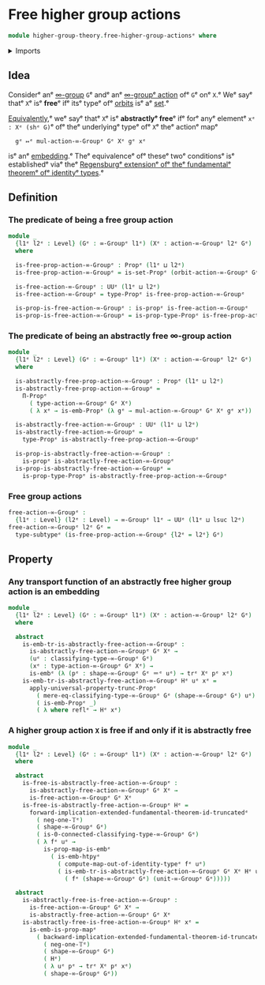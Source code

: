 # Free higher group actions

```agda
module higher-group-theory.free-higher-group-actionsᵉ where
```

<details><summary>Imports</summary>

```agda
open import foundation.embeddingsᵉ
open import foundation.identity-typesᵉ
open import foundation.propositional-mapsᵉ
open import foundation.propositional-truncationsᵉ
open import foundation.propositionsᵉ
open import foundation.regensburg-extension-fundamental-theorem-of-identity-typesᵉ
open import foundation.setsᵉ
open import foundation.subtypesᵉ
open import foundation.transport-along-identificationsᵉ
open import foundation.truncation-levelsᵉ
open import foundation.universe-levelsᵉ

open import higher-group-theory.higher-group-actionsᵉ
open import higher-group-theory.higher-groupsᵉ
open import higher-group-theory.orbits-higher-group-actionsᵉ
```

</details>

## Idea

Considerᵉ anᵉ [∞-group](higher-group-theory.higher-groups.mdᵉ) `G`ᵉ andᵉ anᵉ
[∞-groupᵉ action](higher-group-theory.higher-group-actions.mdᵉ) ofᵉ `G`ᵉ onᵉ `X`.ᵉ Weᵉ
sayᵉ thatᵉ `X`ᵉ isᵉ **free**ᵉ ifᵉ itsᵉ typeᵉ ofᵉ
[orbits](higher-group-theory.orbits-higher-group-actions.mdᵉ) isᵉ aᵉ
[set](foundation.sets.md).ᵉ

[Equivalently](foundation.logical-equivalences.md),ᵉ weᵉ sayᵉ thatᵉ `X`ᵉ isᵉ
**abstractlyᵉ free**ᵉ ifᵉ forᵉ anyᵉ elementᵉ `xᵉ : Xᵉ (shᵉ G)`ᵉ ofᵉ theᵉ underlyingᵉ typeᵉ ofᵉ
`X`ᵉ theᵉ actionᵉ mapᵉ

```text
  gᵉ ↦ᵉ mul-action-∞-Groupᵉ Gᵉ Xᵉ gᵉ xᵉ
```

isᵉ anᵉ [embedding](foundation.embeddings.md).ᵉ Theᵉ equivalenceᵉ ofᵉ theseᵉ twoᵉ
conditionsᵉ isᵉ establishedᵉ viaᵉ theᵉ
[Regensburgᵉ extensionᵉ ofᵉ theᵉ fundamentalᵉ theoremᵉ ofᵉ identityᵉ types](foundation.regensburg-extension-fundamental-theorem-of-identity-types.md).ᵉ

## Definition

### The predicate of being a free group action

```agda
module _
  {l1ᵉ l2ᵉ : Level} (Gᵉ : ∞-Groupᵉ l1ᵉ) (Xᵉ : action-∞-Groupᵉ l2ᵉ Gᵉ)
  where

  is-free-prop-action-∞-Groupᵉ : Propᵉ (l1ᵉ ⊔ l2ᵉ)
  is-free-prop-action-∞-Groupᵉ = is-set-Propᵉ (orbit-action-∞-Groupᵉ Gᵉ Xᵉ)

  is-free-action-∞-Groupᵉ : UUᵉ (l1ᵉ ⊔ l2ᵉ)
  is-free-action-∞-Groupᵉ = type-Propᵉ is-free-prop-action-∞-Groupᵉ

  is-prop-is-free-action-∞-Groupᵉ : is-propᵉ is-free-action-∞-Groupᵉ
  is-prop-is-free-action-∞-Groupᵉ = is-prop-type-Propᵉ is-free-prop-action-∞-Groupᵉ
```

### The predicate of being an abstractly free ∞-group action

```agda
module _
  {l1ᵉ l2ᵉ : Level} (Gᵉ : ∞-Groupᵉ l1ᵉ) (Xᵉ : action-∞-Groupᵉ l2ᵉ Gᵉ)
  where

  is-abstractly-free-prop-action-∞-Groupᵉ : Propᵉ (l1ᵉ ⊔ l2ᵉ)
  is-abstractly-free-prop-action-∞-Groupᵉ =
    Π-Propᵉ
      ( type-action-∞-Groupᵉ Gᵉ Xᵉ)
      ( λ xᵉ → is-emb-Propᵉ (λ gᵉ → mul-action-∞-Groupᵉ Gᵉ Xᵉ gᵉ xᵉ))

  is-abstractly-free-action-∞-Groupᵉ : UUᵉ (l1ᵉ ⊔ l2ᵉ)
  is-abstractly-free-action-∞-Groupᵉ =
    type-Propᵉ is-abstractly-free-prop-action-∞-Groupᵉ

  is-prop-is-abstractly-free-action-∞-Groupᵉ :
    is-propᵉ is-abstractly-free-action-∞-Groupᵉ
  is-prop-is-abstractly-free-action-∞-Groupᵉ =
    is-prop-type-Propᵉ is-abstractly-free-prop-action-∞-Groupᵉ
```

### Free group actions

```agda
free-action-∞-Groupᵉ :
  {l1ᵉ : Level} (l2ᵉ : Level) → ∞-Groupᵉ l1ᵉ → UUᵉ (l1ᵉ ⊔ lsuc l2ᵉ)
free-action-∞-Groupᵉ l2ᵉ Gᵉ =
  type-subtypeᵉ (is-free-prop-action-∞-Groupᵉ {l2ᵉ = l2ᵉ} Gᵉ)
```

## Property

### Any transport function of an abstractly free higher group action is an embedding

```agda
module _
  {l1ᵉ l2ᵉ : Level} (Gᵉ : ∞-Groupᵉ l1ᵉ) (Xᵉ : action-∞-Groupᵉ l2ᵉ Gᵉ)
  where

  abstract
    is-emb-tr-is-abstractly-free-action-∞-Groupᵉ :
      is-abstractly-free-action-∞-Groupᵉ Gᵉ Xᵉ →
      (uᵉ : classifying-type-∞-Groupᵉ Gᵉ)
      (xᵉ : type-action-∞-Groupᵉ Gᵉ Xᵉ) →
      is-embᵉ (λ (pᵉ : shape-∞-Groupᵉ Gᵉ ＝ᵉ uᵉ) → trᵉ Xᵉ pᵉ xᵉ)
    is-emb-tr-is-abstractly-free-action-∞-Groupᵉ Hᵉ uᵉ xᵉ =
      apply-universal-property-trunc-Propᵉ
        ( mere-eq-classifying-type-∞-Groupᵉ Gᵉ (shape-∞-Groupᵉ Gᵉ) uᵉ)
        ( is-emb-Propᵉ _)
        ( λ where reflᵉ → Hᵉ xᵉ)
```

### A higher group action `X` is free if and only if it is abstractly free

```agda
module _
  {l1ᵉ l2ᵉ : Level} (Gᵉ : ∞-Groupᵉ l1ᵉ) (Xᵉ : action-∞-Groupᵉ l2ᵉ Gᵉ)
  where

  abstract
    is-free-is-abstractly-free-action-∞-Groupᵉ :
      is-abstractly-free-action-∞-Groupᵉ Gᵉ Xᵉ →
      is-free-action-∞-Groupᵉ Gᵉ Xᵉ
    is-free-is-abstractly-free-action-∞-Groupᵉ Hᵉ =
      forward-implication-extended-fundamental-theorem-id-truncatedᵉ
        ( neg-one-𝕋ᵉ)
        ( shape-∞-Groupᵉ Gᵉ)
        ( is-0-connected-classifying-type-∞-Groupᵉ Gᵉ)
        ( λ fᵉ uᵉ →
          is-prop-map-is-embᵉ
            ( is-emb-htpyᵉ
              ( compute-map-out-of-identity-typeᵉ fᵉ uᵉ)
              ( is-emb-tr-is-abstractly-free-action-∞-Groupᵉ Gᵉ Xᵉ Hᵉ uᵉ
                ( fᵉ (shape-∞-Groupᵉ Gᵉ) (unit-∞-Groupᵉ Gᵉ)))))

  abstract
    is-abstractly-free-is-free-action-∞-Groupᵉ :
      is-free-action-∞-Groupᵉ Gᵉ Xᵉ →
      is-abstractly-free-action-∞-Groupᵉ Gᵉ Xᵉ
    is-abstractly-free-is-free-action-∞-Groupᵉ Hᵉ xᵉ =
      is-emb-is-prop-mapᵉ
        ( backward-implication-extended-fundamental-theorem-id-truncatedᵉ
          ( neg-one-𝕋ᵉ)
          ( shape-∞-Groupᵉ Gᵉ)
          ( Hᵉ)
          ( λ uᵉ pᵉ → trᵉ Xᵉ pᵉ xᵉ)
          ( shape-∞-Groupᵉ Gᵉ))
```